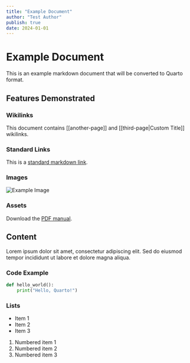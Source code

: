 ```yaml
---
title: "Example Document"
author: "Test Author"
publish: true
date: 2024-01-01
---
```


# Example Document

This is an example markdown document that will be converted to Quarto format.

## Features Demonstrated

### Wikilinks

This document contains [[another-page]] and [[third-page|Custom Title]] wikilinks.

### Standard Links

This is a [standard markdown link](another-page.md).

### Images

![Example Image](./images/example.png)

### Assets

Download the [PDF manual](./assets/manual.pdf).

## Content

Lorem ipsum dolor sit amet, consectetur adipiscing elit. Sed do eiusmod tempor incididunt ut labore et dolore magna aliqua.

### Code Example

```python
def hello_world():
    print("Hello, Quarto!")
```

### Lists

- Item 1
- Item 2
- Item 3

1. Numbered item 1
2. Numbered item 2
3. Numbered item 3